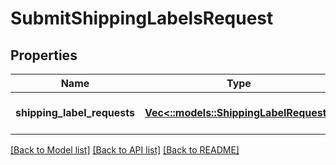 # SubmitShippingLabelsRequest

## Properties
Name | Type | Description | Notes
------------ | ------------- | ------------- | -------------
**shipping_label_requests** | [**Vec<::models::ShippingLabelRequest>**](ShippingLabelRequest.md) |  | [optional] [default to null]

[[Back to Model list]](../README.md#documentation-for-models) [[Back to API list]](../README.md#documentation-for-api-endpoints) [[Back to README]](../README.md)


